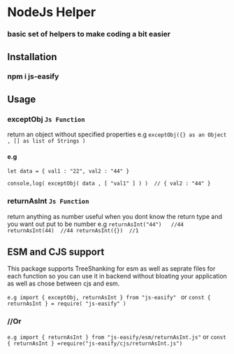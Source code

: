 # NodeJs Helper

### basic set of helpers to make coding a bit easier 

## Installation

### npm i js-easify

## Usage

### exceptObj ```Js Function ```
 return an object without specified properties 
 e.g 
``` exceptObj({} as an Object , [] as list of Strings ) ```

#### e.g
``` let data = { val1 : "22", val2 : "44" } ```

``` console,log( exceptObj( data , [ "val1" ] ) )  // { val2 : "44" } ```

### returnAsInt ```Js Function ```
 return anything as number useful when you dont know the return type and you want out put to be number
 e.g 
``` returnAsInt("44")   //44 returnAsInt(44)  //44 returnAsInt({})  //1 ```


## ESM and CJS support
This package supports TreeShanking for esm as well as seprate files for each function so you can use it in backend without bloating your application as well as chose between cjs and esm.

```e.g import { exceptObj, returnAsInt } from "js-easify" ```  or  ``` const { returnAsInt } = require( "js-easify" ) ```
### //Or 
``` e.g import { returnAsInt } from "js-easify/esm/returnAsInt.js" ```
or 
``` const { returnAsInt } =require("js-easify/cjs/returnAsInt.js") ```